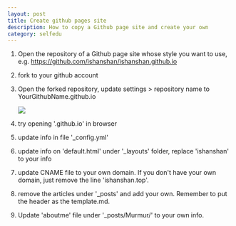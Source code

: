 ```yaml
---
layout: post
title: Create github pages site
description: How to copy a Github page site and create your own 
category: selfedu
---
```


1. Open the repository of a Github page site whose style you want to use, e.g. https://github.com/ishanshan/ishanshan.github.io
2. fork to your github account
3. Open the forked repository, update settings > repository name to YourGithubName.github.io
	
	![](https://guides.github.com/features/pages/create-new-repo-screen.png)
	
4. try opening '<your github name>.github.io' in browser
5. update info in file '_config.yml'
6. update info on 'default.html' under '_layouts' folder, replace 'ishanshan' to your info
7. update CNAME file to your own domain. If you don't have your own domain, just remove the line 'ishanshan.top'.
8. remove the articles under '_posts' and add your own. Remember to put the header as the template.md.
9. Update 'aboutme' file under '_posts/Murmur/' to your own info.
